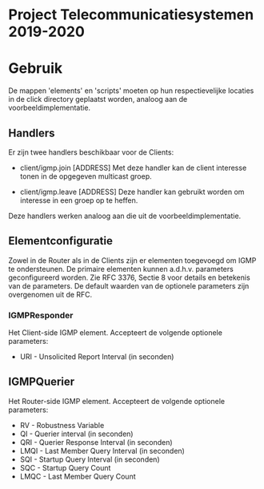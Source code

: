 # Project Telecommunicatiesystemen 2019-2020

# Gebruik

De mappen 'elements' en 'scripts' moeten op hun respectievelijke locaties in de click directory geplaatst worden, analoog aan de voorbeeldimplementatie. 

## Handlers

Er zijn twee handlers beschikbaar voor de Clients:

* client/igmp.join [ADDRESS] 
Met deze handler kan de client interesse tonen in de opgegeven multicast groep. 

* client/igmp.leave [ADDRESS]
Deze handler kan gebruikt worden om interesse in een groep op te heffen.

Deze handlers werken analoog aan die uit de voorbeeldimplementatie. 


## Elementconfiguratie

Zowel in de Router als in de Clients zijn er elementen toegevoegd om IGMP te ondersteunen. De primaire elementen kunnen a.d.h.v. parameters geconfigureerd worden. Zie RFC 3376, Sectie 8 voor details en betekenis van de parameters. De default waarden van de optionele parameters zijn overgenomen uit de RFC.

### IGMPResponder
Het Client-side IGMP element. Accepteert de volgende optionele parameters:

* URI -  Unsolicited Report Interval (in seconden)

## IGMPQuerier
Het Router-side IGMP element. Accepteert de volgende optionele parameters:

* RV - Robustness Variable
* QI - Querier interval (in seconden)
* QRI - Querier Response Interval (in seconden)
* LMQI - Last Member Query Interval (in seconden)
* SQI - Startup Query Interval (in seconden)
* SQC - Startup Query Count
* LMQC - Last Member Query Count


